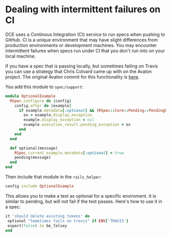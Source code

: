 # Dealing with intermittent failures on CI

DCE uses a Continous Integration (CI) service to run specs when pushing to GitHub. CI 
is a unique environment that may have slight differences from
production environments or development machines. You may encounter
intermittent failures when specs run under CI that you don't run into on your 
local machine. 

If you have a spec that is passing locally, but sometimes failing on Travis you can use a strategy that Chris Colvard came up with on the Avalon project. The original Avalon commit for this functionality is [here](https://github.com/avalonmediasystem/avalon/commit/2a5b21dcb7d40c47a77acf6fb24de089944588b5).

You add this module to `spec/support`:

```ruby
module OptionalExample
  RSpec.configure do |config|
    config.after do |example|
      if example.metadata[:optional] && (RSpec::Core::Pending::PendingExampleFixedError === example.display_exception)
        ex = example.display_exception
        example.display_exception = nil
        example.execution_result.pending_exception = ex
      end
    end
  end

  def optional(message)
    RSpec.current_example.metadata[:optional] = true
    pending(message)
  end
end
```

Then include that module in the `rails_helper`: 

```ruby 
config.include OptionalExample
```

This allows you to make a test as optional for a specific enviroment. It is similar to pending, but will not fail if the test passes. Here's how to use it in a spec:

```ruby
it 'should delete existing tokens' do
 optional "Sometimes fails on travis" if ENV['TRAVIS']
 expect(false).to be_falsey
end
```
